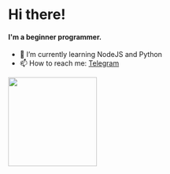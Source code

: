 # Hi there!

#### I'm a beginner programmer.
- 🌱 I’m currently learning NodeJS and Python
- 📫 How to reach me: [Telegram](https://t.me/maHamma)

<p align="left">
<a href="https://github.com/muhyiko">
  <img height="180em" src="https://github-readme-stats-eight-theta.vercel.app/api?username=muhyiko&show_icons=true&theme=algolia&include_all_commits=true&count_private=true"/>
  <!--<img height="180em" src="https://github-readme-stats-eight-theta.vercel.app/api/top-langs/?username=muhyiko&layout=compact&langs_count=8&theme=algolia"/>-->
</a>
</p>
